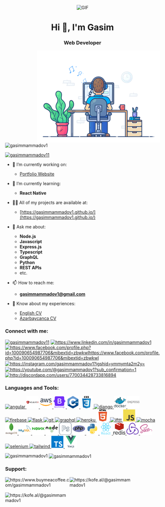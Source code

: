 <p align="center">
  <img src="https://i.pinimg.com/originals/eb/50/87/eb50875a68b04b0480fa929af2c7547c.gif" alt="GIF">
</p>

<h1 align="center">Hi 👋, I'm Gasim</h1>
<h3 align="center">Web Developer</h3>
<img align="right" alt="Coding" width="400" src="https://raw.githubusercontent.com/SupianIDz/SupianIDz/main/coding.gif">



<p align="left"> <img src="https://komarev.com/ghpvc/?username=gasimmammadov1&label=Profile%20views&color=0e75b6&style=flat" alt="gasimmammadov1" /> </p>

<!-- <p align="left"> <a href="https://github.com/ryo-ma/github-profile-trophy"><img src="https://github-profile-trophy.vercel.app/?username=gasimmammadov1" alt="gasimmammadov1" /></a> </p> -->

<p align="left"> <a href="https://twitter.com/gasimmammadov11" target="blank"><img src="https://img.shields.io/twitter/follow/gasimmammadov11?logo=twitter&style=for-the-badge" alt="gasimmammadov11" /></a> </p>

- 🔭 I’m currently working on:
  -  [Portfolio Website](https://gasimmammadov1.github.io/)

- 🌱 I’m currently learning:
  -  **React Native**

- 👨‍💻 All of my projects are available at:
  -  [https://gasimmammadov1.github.io/](https://gasimmammadov1.github.io/)

- 💬 Ask me about:
  - **Node.js**
  - **Javascript**
  - **Express.js**
  - **Typescript**
  - **GraphQL**
  - **Python**
  - **REST APIs**
  - etc.

- 📫 How to reach me:
  -  **gasimmammadov1@gmail.com**

- 📄 Know about my experiences:
  - [English CV](https://raw.githubusercontent.com/gasimmammadov1/gasimmammadov1/e50300ea6dd63ce59fb8c9459ddc1092a1bb1a48/Gasim_Mammadov_CV.pdf)
  - [Azərbaycanca CV](https://raw.githubusercontent.com/gasimmammadov1/gasimmammadov1/143051bb630eee33610f4d1df98096a351e0ad22/Qasim_Memmedov_CV.pdf)

<h3 align="left">Connect with me:</h3>
<p align="left">
<a href="https://twitter.com/gasimmammadov11" target="blank"><img align="center" src="https://raw.githubusercontent.com/rahuldkjain/github-profile-readme-generator/master/src/images/icons/Social/twitter.svg" alt="gasimmammadov11" height="30" width="40" /></a>
<a href="https://linkedin.com/in/https://www.linkedin.com/in/gasimmammadov1" target="blank"><img align="center" src="https://raw.githubusercontent.com/rahuldkjain/github-profile-readme-generator/master/src/images/icons/Social/linked-in-alt.svg" alt="https://www.linkedin.com/in/gasimmammadov1" height="30" width="40" /></a>
<a href="https://fb.com/https://www.facebook.com/profile.php?id=100090654987706&mibextid=zbwkwlhttps://www.facebook.com/profile.php?id=100090654987706&mibextid=zbwkwl" target="blank"><img align="center" src="https://raw.githubusercontent.com/rahuldkjain/github-profile-readme-generator/master/src/images/icons/Social/facebook.svg" alt="https://www.facebook.com/profile.php?id=100090654987706&mibextid=zbwkwlhttps://www.facebook.com/profile.php?id=100090654987706&mibextid=zbwkwl" height="30" width="40" /></a>
<a href="https://instagram.com/https://instagram.com/gasimmammadov1?igshid=ymmymta2m2y=" target="blank"><img align="center" src="https://raw.githubusercontent.com/rahuldkjain/github-profile-readme-generator/master/src/images/icons/Social/instagram.svg" alt="https://instagram.com/gasimmammadov1?igshid=ymmymta2m2y=" height="30" width="40" /></a>
<a href="https://www.youtube.com/c/https://youtube.com/@gasimmammadov1?sub_confirmation=1" target="blank"><img align="center" src="https://raw.githubusercontent.com/rahuldkjain/github-profile-readme-generator/master/src/images/icons/Social/youtube.svg" alt="https://youtube.com/@gasimmammadov1?sub_confirmation=1" height="30" width="40" /></a>
<a href="https://discord.gg/http://discordapp.com/users/770034428733816894" target="blank"><img align="center" src="https://raw.githubusercontent.com/rahuldkjain/github-profile-readme-generator/master/src/images/icons/Social/discord.svg" alt="http://discordapp.com/users/770034428733816894" height="30" width="40" /></a>
</p>

<h3 align="left">Languages and Tools:</h3>
<p align="left"> <a href="https://angular.io" target="_blank" rel="noreferrer"> <img src="https://angular.io/assets/images/logos/angular/angular.svg" alt="angular" width="40" height="40"/> </a> <a href="https://angular.io" target="_blank" rel="noreferrer"> <img src="https://raw.githubusercontent.com/devicons/devicon/master/icons/angularjs/angularjs-original-wordmark.svg" alt="angularjs" width="40" height="40"/> </a> <a href="https://aws.amazon.com" target="_blank" rel="noreferrer"> <img src="https://raw.githubusercontent.com/devicons/devicon/master/icons/amazonwebservices/amazonwebservices-original-wordmark.svg" alt="aws" width="40" height="40"/> </a> <a href="https://getbootstrap.com" target="_blank" rel="noreferrer"> <img src="https://raw.githubusercontent.com/devicons/devicon/master/icons/bootstrap/bootstrap-plain-wordmark.svg" alt="bootstrap" width="40" height="40"/> </a> <a href="https://www.w3schools.com/cpp/" target="_blank" rel="noreferrer"> <img src="https://raw.githubusercontent.com/devicons/devicon/master/icons/cplusplus/cplusplus-original.svg" alt="cplusplus" width="40" height="40"/> </a> <a href="https://www.w3schools.com/css/" target="_blank" rel="noreferrer"> <img src="https://raw.githubusercontent.com/devicons/devicon/master/icons/css3/css3-original-wordmark.svg" alt="css3" width="40" height="40"/> </a> <a href="https://www.djangoproject.com/" target="_blank" rel="noreferrer"> <img src="https://cdn.worldvectorlogo.com/logos/django.svg" alt="django" width="40" height="40"/> </a> <a href="https://www.docker.com/" target="_blank" rel="noreferrer"> <img src="https://raw.githubusercontent.com/devicons/devicon/master/icons/docker/docker-original-wordmark.svg" alt="docker" width="40" height="40"/> </a> <a href="https://expressjs.com" target="_blank" rel="noreferrer"> <img src="https://raw.githubusercontent.com/devicons/devicon/master/icons/express/express-original-wordmark.svg" alt="express" width="40" height="40"/> </a> <a href="https://firebase.google.com/" target="_blank" rel="noreferrer"> <img src="https://www.vectorlogo.zone/logos/firebase/firebase-icon.svg" alt="firebase" width="40" height="40"/> </a> <a href="https://flask.palletsprojects.com/" target="_blank" rel="noreferrer"> <img src="https://www.vectorlogo.zone/logos/pocoo_flask/pocoo_flask-icon.svg" alt="flask" width="40" height="40"/> </a> <a href="https://git-scm.com/" target="_blank" rel="noreferrer"> <img src="https://www.vectorlogo.zone/logos/git-scm/git-scm-icon.svg" alt="git" width="40" height="40"/> </a> <a href="https://graphql.org" target="_blank" rel="noreferrer"> <img src="https://www.vectorlogo.zone/logos/graphql/graphql-icon.svg" alt="graphql" width="40" height="40"/> </a> <a href="https://heroku.com" target="_blank" rel="noreferrer"> <img src="https://www.vectorlogo.zone/logos/heroku/heroku-icon.svg" alt="heroku" width="40" height="40"/> </a> <a href="https://www.w3.org/html/" target="_blank" rel="noreferrer"> <img src="https://raw.githubusercontent.com/devicons/devicon/master/icons/html5/html5-original-wordmark.svg" alt="html5" width="40" height="40"/> </a> <a href="https://ifttt.com/" target="_blank" rel="noreferrer"> <img src="https://www.vectorlogo.zone/logos/ifttt/ifttt-ar21.svg" alt="ifttt" width="40" height="40"/> </a> <a href="https://developer.mozilla.org/en-US/docs/Web/JavaScript" target="_blank" rel="noreferrer"> <img src="https://raw.githubusercontent.com/devicons/devicon/master/icons/javascript/javascript-original.svg" alt="javascript" width="40" height="40"/> </a> <a href="https://mochajs.org" target="_blank" rel="noreferrer"> <img src="https://www.vectorlogo.zone/logos/mochajs/mochajs-icon.svg" alt="mocha" width="40" height="40"/> </a> <a href="https://www.mongodb.com/" target="_blank" rel="noreferrer"> <img src="https://raw.githubusercontent.com/devicons/devicon/master/icons/mongodb/mongodb-original-wordmark.svg" alt="mongodb" width="40" height="40"/> </a> <a href="https://www.mysql.com/" target="_blank" rel="noreferrer"> <img src="https://raw.githubusercontent.com/devicons/devicon/master/icons/mysql/mysql-original-wordmark.svg" alt="mysql" width="40" height="40"/> </a> <a href="https://www.nginx.com" target="_blank" rel="noreferrer"> <img src="https://raw.githubusercontent.com/devicons/devicon/master/icons/nginx/nginx-original.svg" alt="nginx" width="40" height="40"/> </a> <a href="https://nodejs.org" target="_blank" rel="noreferrer"> <img src="https://raw.githubusercontent.com/devicons/devicon/master/icons/nodejs/nodejs-original-wordmark.svg" alt="nodejs" width="40" height="40"/> </a> <a href="https://www.photoshop.com/en" target="_blank" rel="noreferrer"> <img src="https://raw.githubusercontent.com/devicons/devicon/master/icons/photoshop/photoshop-line.svg" alt="photoshop" width="40" height="40"/> </a> <a href="https://www.php.net" target="_blank" rel="noreferrer"> <img src="https://raw.githubusercontent.com/devicons/devicon/master/icons/php/php-original.svg" alt="php" width="40" height="40"/> </a> <a href="https://www.python.org" target="_blank" rel="noreferrer"> <img src="https://raw.githubusercontent.com/devicons/devicon/master/icons/python/python-original.svg" alt="python" width="40" height="40"/> </a> <a href="https://reactjs.org/" target="_blank" rel="noreferrer"> <img src="https://raw.githubusercontent.com/devicons/devicon/master/icons/react/react-original-wordmark.svg" alt="react" width="40" height="40"/> </a> <a href="https://redis.io" target="_blank" rel="noreferrer"> <img src="https://raw.githubusercontent.com/devicons/devicon/master/icons/redis/redis-original-wordmark.svg" alt="redis" width="40" height="40"/> </a> <a href="https://redux.js.org" target="_blank" rel="noreferrer"> <img src="https://raw.githubusercontent.com/devicons/devicon/master/icons/redux/redux-original.svg" alt="redux" width="40" height="40"/> </a> <a href="https://sass-lang.com" target="_blank" rel="noreferrer"> <img src="https://raw.githubusercontent.com/devicons/devicon/master/icons/sass/sass-original.svg" alt="sass" width="40" height="40"/> </a> <a href="https://www.selenium.dev" target="_blank" rel="noreferrer"> <img src="https://raw.githubusercontent.com/detain/svg-logos/780f25886640cef088af994181646db2f6b1a3f8/svg/selenium-logo.svg" alt="selenium" width="40" height="40"/> </a> <a href="https://tailwindcss.com/" target="_blank" rel="noreferrer"> <img src="https://www.vectorlogo.zone/logos/tailwindcss/tailwindcss-icon.svg" alt="tailwind" width="40" height="40"/> </a> <a href="https://www.typescriptlang.org/" target="_blank" rel="noreferrer"> <img src="https://raw.githubusercontent.com/devicons/devicon/master/icons/typescript/typescript-original.svg" alt="typescript" width="40" height="40"/> </a> <a href="https://vuejs.org/" target="_blank" rel="noreferrer"> <img src="https://raw.githubusercontent.com/devicons/devicon/master/icons/vuejs/vuejs-original-wordmark.svg" alt="vuejs" width="40" height="40"/> </a> </p>

<!--  <p><img align="center" src="https://github-readme-streak-stats.herokuapp.com/?user=gasimmammadov1&" alt="gasimmammadov1" /></p> -->

<p><img align="left" src="https://github-readme-stats.vercel.app/api/top-langs?username=gasimmammadov1&show_icons=true&locale=en&layout=compact" alt="gasimmammadov1" /></p>

<p>&nbsp;<img align="center" src="https://github-readme-stats.vercel.app/api?username=gasimmammadov1&show_icons=true&locale=en" alt="gasimmammadov1" /></p>

<h3 align="left">Support:</h3>
<p><a href="https://www.buymeacoffee.com/gasimmammadov1"> <img align="left" src="https://cdn.buymeacoffee.com/buttons/v2/default-yellow.png" height="50" width="210" alt="https://www.buymeacoffee.com/gasimmammadov1" /></a><a href="https://kofe.al/@gasimmammadov1"> <img align="left" src="https://kofe.al/storage/images/users_posts/KWe3zvdH6yc7vpiMqxbRV6qO5xpWIz0AbnpCWAjx.webp" height="50" width="210" alt="https://kofe.al/@gasimmammadov1" /></a></p><br><br>

<a href="https://kofe.al/@gasimmammadov1"> <img align="left" src="https://kofe.al/storage/images/users_posts/KWe3zvdH6yc7vpiMqxbRV6qO5xpWIz0AbnpCWAjx.webp" height="50" width="210" alt="https://kofe.al/@gasimmammadov1" /></a>



 


<!-- ### Hi there 👋
**gasimmammadov1/gasimmammadov1** is a ✨ _special_ ✨ repository because its `README.md` (this file) appears on your GitHub profile.

Here are some ideas to get you started:

- 🔭 I’m currently working on ...
- 🌱 I’m currently learning ...
- 👯 I’m looking to collaborate on ...
- 🤔 I’m looking for help with ...
- 💬 Ask me about ...
- 📫 How to reach me: ...
- 😄 Pronouns: ...
- ⚡ Fun fact: ...
-->
